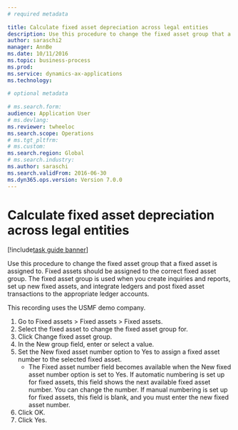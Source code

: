 ```yaml
--- 
# required metadata 
 
title: Calculate fixed asset depreciation across legal entities
description: Use this procedure to change the fixed asset group that a fixed asset is assigned to. 
author: saraschi2
manager: AnnBe 
ms.date: 10/11/2016
ms.topic: business-process 
ms.prod:  
ms.service: dynamics-ax-applications 
ms.technology:  
 
# optional metadata 
 
# ms.search.form:   
audience: Application User 
# ms.devlang:  
ms.reviewer: twheeloc
ms.search.scope: Operations 
# ms.tgt_pltfrm:  
# ms.custom:  
ms.search.region: Global
# ms.search.industry: 
ms.author: saraschi
ms.search.validFrom: 2016-06-30 
ms.dyn365.ops.version: Version 7.0.0 
---
```

# Calculate fixed asset depreciation across legal entities

[!include[task guide banner](../../includes/task-guide-banner.md)]

Use this procedure to change the fixed asset group that a fixed asset is assigned to. Fixed assets should be assigned to the correct fixed asset group. The fixed asset group is used when you create inquiries and reports, set up new fixed assets, and integrate ledgers and post fixed asset transactions to the appropriate ledger accounts.
This recording uses the USMF demo company.

1. Go to Fixed assets > Fixed assets > Fixed assets.
2. Select the fixed asset to change the fixed asset group for.
3. Click Change fixed asset group.
4. In the New group field, enter or select a value.
5. Set the New fixed asset number option to Yes to assign a fixed asset number to the selected fixed asset.
    * The Fixed asset number field becomes available when the New fixed asset number option is set to Yes.   If automatic numbering is set up for fixed assets, this field shows the next available fixed asset number. You can change the number.   If manual numbering is set up for fixed assets, this field is blank, and you must enter the new fixed asset number.  
6. Click OK.
7. Click Yes.

